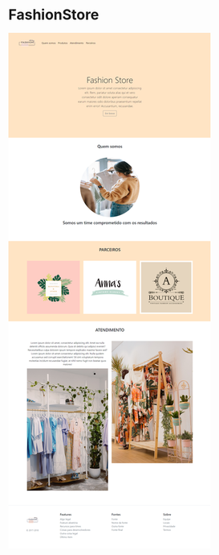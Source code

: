 # FashionStore

![alt text](https://github.com/Camyssbbs/FashionStore/blob/main/img/127.0.0.1_5500_index.html%20(4).png)
